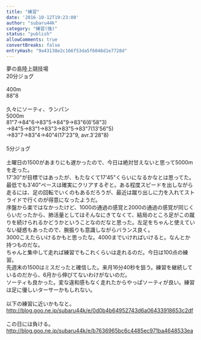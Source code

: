 ```yaml
---
title: "練習"
date: '2016-10-12T19:23:00'
author: "subaru44k"
category: "練習(強)"
status: "publish"
allowComments: true
convertBreaks: false
entryHash: "9a43138e2c166f53da5f6048d1e7728d"
---
```

夢の島陸上競技場<br>
20分ジョグ<br>
<br>
400m<br>
88"8<br>
<br>
久々にソーティ、ランパン<br>
5000m<br>
81"7→84"6→83"5→84"9→83"6(6'58"3)<br>
→84"5→83"1→83"3→83"5→83"7(13'56"5)<br>
→83"7→83"4→40"4(17'23"9, avr.3'28"8)<br>
<br>
5分ジョグ<br>
<br>
土曜日の1500があまりにも遅かったので、今日は絶対甘えないと思って5000mを走った。<br>
17'30"が目標ではあったが、もたなくて17'45"くらいになるかなとは思ってた。最低でも3'40"ペースは確実にクリアするぞと。ある程度スピードを出しながら走るには、足の回転でいくのもあるだろうが、最近は蹴り出しに力を入れてストライドで行くのが得意になったようだ。<br>
序盤から楽ではなかったけど、1000の通過の感覚と2000の通過の感覚が同じくらいだったから、肺活量としてはそんなにきてなくて、結局のところ足がこの蹴りを続けられるかどうかということなのだなと思った。左足をちゃんと使えていない疑惑もあったので、腕振りも意識しながらバランス良く。<br>
3000こえたらいけるかもと思ったな。4000までいければいけると。なんとか持つものだな。<br>
ちゃんと集中して走れば練習でもこれくらいは走れるのだ。今日は100点の練習。<br>
先週末の1500はミスだったと確信した。来月16分40秒を狙う。練習を継続しているのだから、6月から伸びてないわけがないのだ。<br>
ソーティも良かった。変な違和感もなく走れたからやっぱソーティが良い。練習は足に優しいターサーかもしれない。<br>
<br>
以下の練習に近いかもなと。<br>
http://blog.goo.ne.jp/subaru44k/e/0d0b4b64952743d6a06433918653c2df<br>
<br>
この日には負ける。<br>
http://blog.goo.ne.jp/subaru44k/e/b7636965bc6c4485ec971ba4648533ea<br>
